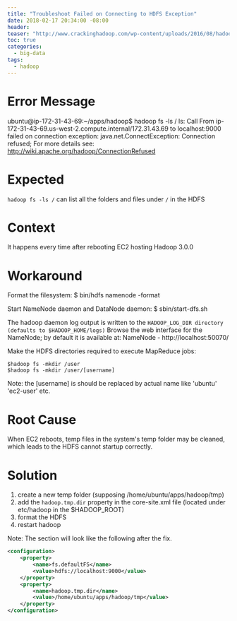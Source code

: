 ```yaml
---
title: "Troubleshoot Failed on Connecting to HDFS Exception"
date: 2018-02-17 20:34:00 -08:00
header:
teaser: "http://www.crackinghadoop.com/wp-content/uploads/2016/08/hadoop-hdfs-300x200.jpg"
toc: true
categories:
  - big-data
tags:
  - hadoop
---
```


# Error Message

ubuntu@ip-172-31-43-69:~/apps/hadoop$ hadoop fs -ls /
ls: Call From ip-172-31-43-69.us-west-2.compute.internal/172.31.43.69 to localhost:9000 failed on connection exception: java.net.ConnectException: Connection refused; For more details see:  http://wiki.apache.org/hadoop/ConnectionRefused

# Expected

`hadoop fs -ls /` can list all the folders and files under `/` in the HDFS

# Context

It happens every time after rebooting EC2 hosting Hadoop 3.0.0

# Workaround

Format the filesystem:
$ bin/hdfs namenode -format

Start NameNode daemon and DataNode daemon:
$ sbin/start-dfs.sh

The hadoop daemon log output is written to the `HADOOP_LOG_DIR directory (defaults to $HADOOP_HOME/logs)`
Browse the web interface for the NameNode; by default it is available at:
NameNode - http://localhost:50070/

Make the HDFS directories required to execute MapReduce jobs:

```
$hadoop fs -mkdir /user
$hadoop fs -mkdir /user/[username]
```

Note: the [username] is should be replaced by actual name like 'ubuntu' 'ec2-user' etc.

# Root Cause

When EC2 reboots, temp files in the system's temp folder may be cleaned, which leads to the HDFS cannot startup correctly.

# Solution

1. create a new temp folder (supposing /home/ubuntu/apps/hadoop/tmp)
2. add the `hadoop.tmp.dir` property in the core-site.xml file (located under etc/hadoop in the $HADOOP_ROOT) 
3. format the HDFS
4. restart hadoop

Note: The <configuration> section will look like the following after the fix.
```xml
<configuration>
    <property>
        <name>fs.defaultFS</name>
		<value>hdfs://localhost:9000</value>
    </property>
    <property>
      	<name>hadoop.tmp.dir</name>
      	<value>/home/ubuntu/apps/hadoop/tmp</value>
    </property>
</configuration>
```